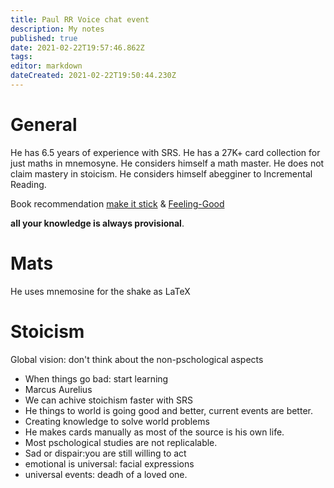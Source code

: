 ```yaml
---
title: Paul RR Voice chat event
description: My notes
published: true
date: 2021-02-22T19:57:46.862Z
tags: 
editor: markdown
dateCreated: 2021-02-22T19:50:44.230Z
---
```


# General
He has 6.5 years of experience with SRS.
He has a 27K+ card collection for just maths in mnemosyne.
He considers himself a math master.
He does not claim mastery in stoicism.
He considers himself abegginer to Incremental Reading.

Book recommendation [make it stick](https://books.google.es/books/about/Make_It_Stick.html?id=oneWAwAAQBAJ&printsec=frontcover&source=kp_read_button&redir_esc=y#v=onepage&q&f=false) & [Feeling-Good](https://www.amazon.co.uk/Feeling-Good-New-Mood-Therapy/dp/0380810336)

**all your knowledge is always provisional**.


# Mats

He uses mnemosine for the shake as LaTeX


# Stoicism



Global vision: don't think about the non-pschological aspects
- When things go bad: start learning
- Marcus Aurelius
- We can achive stoichism faster with SRS
- He things to world is going good and better, current events are better.
- Creating knowledge to solve world problems
- He makes cards manually as most of the source is his own life.
- Most pschological studies are not replicalable.
- Sad or dispair:you are still willing to act
- emotional is universal: facial expressions
- universal events: deadh of a loved one.

